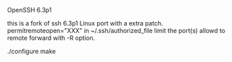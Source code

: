 OpenSSH 6.3p1 

this is a fork of ssh 6.3p1 Linux port with a extra patch.  permitremoteopen="XXX" in ~/.ssh/authorized_file 
limit the port(s) allowd to remote forward with -R option.

./configure
make 




